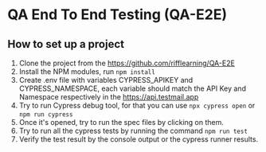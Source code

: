 QA End To End Testing (QA-E2E)
==============================

## How to set up a project
 1. Clone the project from the https://github.com/rifflearning/QA-E2E
 2. Install the NPM modules, run  `npm install`
 3. Create .env file with variables CYPRESS_APIKEY and CYPRESS_NAMESPACE, each variable should match
    the API Key and Namespace respectively in the https://api.testmail.app
 4. Try to run Cypress debug tool, for that you can use `npx cypress open` or `npm run cypress`
 5. Once it's opened, try to run the spec files by clicking on them.
 6. Try to run all the cypress tests by running the command `npm run test`
 7. Verify the test result by the console output or the cypress runner results.
